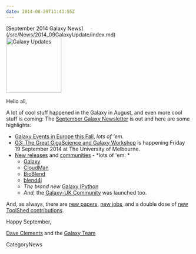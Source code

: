 ```yaml
---
date: 2014-08-29T11:43:55Z
---
```

<div class='newsItemHeader'>[September 2014 Galaxy News](/src/News/2014_09GalaxyUpdate/index.md)</div>

<div class='right'>
<a href='/GalaxyUpdates/2014_09'><img src='/Images/Logos/GalaxyUpdate200.png' alt='Galaxy Updates' width=150 /></a>
</div>

Hello all,

A lot of cool stuff happened in the Galaxy in August, and even more cool stuff is coming: The [September Galaxy Newsletter](/src/GalaxyUpdates/2014_09/index.md) is out and here are some highlights:
 
* [Galaxy Events in Europe this Fall](/src/GalaxyUpdates/2014_09/index.md#galaxy-events-in-europe-fall-2014), *lots of 'em.*
* [G3: The Great GigaScience and Galaxy Workshop](/src/GalaxyUpdates/2014_09/index.md#the-great-gigascience-and-galaxy-workshop) is happening Friday 19 September 2014 at The University of Melbourne.
* [New releases](/GalaxyUpdates/2014_09#new-releases) and [communities](/src/GalaxyUpdates/2014_09/index.md#galaxy-uk-community-launched) - *lots of 'em: *
  * [Galaxy](/src/GalaxyUpdates/2014_09/index.md#august-11-2014-galaxy-distribution)
  * [CloudMan](/src/GalaxyUpdates/2014_09/index.md#august-2014-cloudman-release)
  * [BioBlend](/src/GalaxyUpdates/2014_09/index.md#bioblend-051-release)
  * [blend4j](/src/GalaxyUpdates/2014_09/index.md#blend4j-011-release)
  * *The brand new* [Galaxy IPython](/src/GalaxyUpdates/2014_09/index.md#galaxy-ipython)
  * *And,* the [Galaxy-UK Community](/src/GalaxyUpdates/2014_09/index.md#galaxy-uk-community-launched) was launched too.

And, as always, there are [new papers](/GalaxyUpdates/2014_09#new-papers), [new jobs](/GalaxyUpdates/2014_09#whos-hiring), and a double dose of [new ToolShed contributions](/src/GalaxyUpdates/2014_09/index.md#toolshed-contributions).

Happy September,

[Dave Clements](/DaveClements) and the [Galaxy Team](/src/GalaxyTeam/index.md)


CategoryNews
